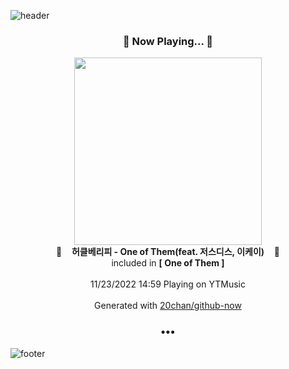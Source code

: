 ![header](https://capsule-render.vercel.app/api?type=wave&height=170&section=header&text=Hi.%20I'm%20SHIFT&fontColor=090707&fontAlignX=45&fontAlignY=65&fontSize=100)

<h3 align="center">🎵 Now Playing... 🎵</h3>
<p align="center">
  <a href="https://music.youtube.com/watch?v=7LpiHtrg_0g">
    <img width="300" src="https://lh3.googleusercontent.com/2yroTAbb-KNKNmBssGE1caxC7lPoqTr100cDAE5Wvo-bc9l1NyHmdNaRBrJWfK4KVPgPyFs-_Mc9HgaC">
  </a>
  <br>
  🎵&nbsp&nbsp&nbsp <b>허클베리피 - One of Them(feat. 저스디스, 이케이)</b> &nbsp&nbsp&nbsp🎵
  <br>
  included in <b>[ One of Them ]</b>
  
  <br />
  <br />
  11/23/2022 14:59 Playing on YTMusic
  <br />
  <br />
  Generated with <a href="https://github.com/20chan/github-now">20chan/github-now</a>
</p>

<h3 align="center">•••</h3>

![footer](https://capsule-render.vercel.app/api?type=wave&height=150&section=footer)
